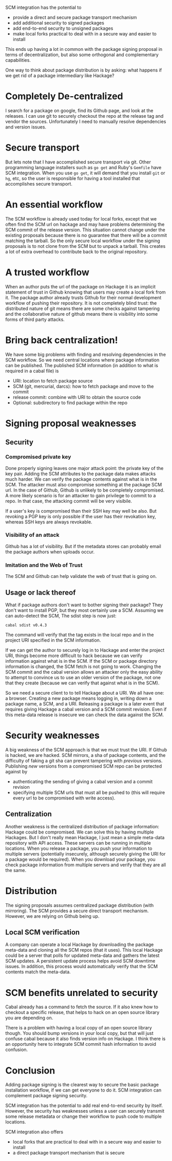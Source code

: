 SCM integration has the potential to

  * provide a direct and secure package transport mechanism
  * add additional security to signed packages
  * add end-to-end security to unsigned packages
  * make local forks practical to deal with in a secure way and easier to install

This ends up having a lot in common with the package signing proposal in terms of decentralization, but also some orthogonal and complementary capabilities.

One way to think about package distribution is by asking: what happens if we get rid of a package intermediary like Hackage?


# Completely De-centralized

I search for a package on google, find its Github page, and look at the releases.
I can use git to securely checkout the repo at the release tag and vendor the sources.
Unfortunately I need to manually resolve dependencies and version issues.


# Secure transport

But lets note that I have accomplished secure transport via git.
Other programming language installers such as `go get` and Ruby's `Gemfile` have SCM integration.
When you use `go get`, it will demand that you install `git` or `hg`, etc, so the user is responsible for having a tool installed that accomplishes secure transport.


# An essential workflow

The SCM workflow is already used today for local forks, except that we often find the SCM url on hackage and may have problems determining the SCM commit of the release version. This situation cannot change under the existing proposals because there is no guarantee that there will be a commit matching the tarball. So the only secure local workflow under the signing proposals is to not clone from the SCM but to unpack a tarball. This creates a lot of extra overhead to contribute back to the original repository.

# A trusted workflow

When an author puts the url of the package on Hackage it is an implicit statement of trust in Github knowing that users may create a local fork from it. The package author already trusts Github for their normal development workflow of pushing their repository. It is not completely blind trust: the distributed nature of git means there are some checks against tampering and the collaborative nature of github means there is visibility into some forms of third party attacks.


# Bring back centralization!

We have some big problems with finding and resolving dependencies in the SCM workflow.
So we need central locations where package information can be published.
The published SCM information (in addition to what is required in a cabal file) is

  * URI: location to fetch package source
  * SCM  (git, mercurial, darcs): how to fetch package and move to the commit
  * release commit: combine with URI to obtain the source code
  * Optional: subdirectory to find package within the repo


# Signing proposal weaknesses

## Security

### Compromised private key

Done properly signing leaves one major attack point: the private key of the key pair. Adding the SCM attributes to the package data makes attacks much harder. We can verify the package contents against what is in the SCM. The attacker must also compromise something at the package SCM url. In the case of Github, Github is unlikely to be completely compromised. A more likely scenario is for an attacker to gain privilege to commit to a repo. In that case, the attacking commit will be very visibile.

If a user's key is compromised than their SSH key may well be also. But revoking a PGP key is only possible if the user has their revokation key, whereas SSH keys are always revokable.

### Visibility of an attack

Github has a lot of visibility. But if the metadata stores can probably email the package authors when uploads occur.

### Imitation and the Web of Trust

The SCM and Github can help validate the web of trust that is going on.

## Usage or lack thereof

What if package authors don't want to bother signing their package? They don't want to install PGP, but they most certainly use a SCM. Assuming we can auto-detect the SCM, The sdist step is now just:

    cabal sdist v0.4.3

The command will verify that the tag exists in the local repo and in the project URI specified in the SCM information.

If we can get the author to securely log in to Hackage and enter the project URI, things become more difficult to hack because we can verify information against what is in the SCM. If the SCM or package directory information is changed, the SCM fetch is not going to work. Changing the SCM commit and the cabal version allows an attacker only the easy ability to attempt to convince us to use an older version of the package, not one that they create (because we can verify that against what is in the SCM).

So we need a secure client to to tell Hackage about a URI. We all have one: a browser. Creating a new package means logging in, writing down a package name, a SCM, and a URI. Releasing a package is a later event that requires giving Hackage a cabal version and a SCM commit revision. Even if this meta-data release is insecure we can check the data against the SCM.


# Security weaknesses

A big weakness of the SCM approach is that we must trust the URI. If Github is hacked, we are hacked. SCM mirrors, a sha of package contents, and the difficulty of faking a git sha can prevent tampering with *previous* versions. Publishing *new* versions from a compromised SCM repo can be protected against by

  * authenticating the sending of giving a cabal version and a commit revision
  * specifying multiple SCM urls that must all be pushed to (this will require every url to be compromised with write access).


## Centralization

Another weakness is the centralized distribution of package information: Hackage could be compromised. We can solve this by having multiple Hackages. But I don't really mean Hackage, I just mean a simple meta-data repository with API access. These servers can be running in multiple locations. When you release a package, you push your information to multiple servers (potentially insecurely, although securely giving the URI for a package would be required). When you download your package, you check package information from multiple servers and verify that they are all the same.


# Distribution

The signing proposals assumes centralized package distribution (with mirroring). The SCM provides a secure direct transport mechanism. However, we are relying on Github being up.


## Local SCM verification

A company can operate a local Hackage by downloading the package meta-data and cloning all the SCM repos (that it uses). This local Hackage could be a server that polls for updated meta-data and gathers the latest SCM updates. A persistent update process helps avoid SCM downtime issues. In addition, this process would automatically verify that the SCM contents match the meta-data.


# SCM benefits unrelated to security

Cabal already has a command to fetch the source. If it also knew how to checkout a specific release, that helps to hack on an open source library you are depending on.

There is a problem with having a local copy of an open source library though. You should bump versions in your local copy, but that will just confuse cabal because it also finds version info on Hackage. I think there is an opportunity here to integrate SCM commit hash information to avoid confusion.

# Conclusion

Adding package signing is the clearest way to secure the basic package installation workflow, if we can get everyone to do it. SCM integration can complement package signing security.

SCM integration has the potential to add real end-to-end security by itself. However, the security has weaknesses unless a user can securely transmit some release metadata or change their workflow to push code to multiple locations.

SCM integration also offers

  * local forks that are practical to deal with in a secure way and easier to install
  * a direct package transport mechanism that is secure
